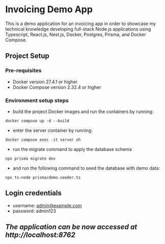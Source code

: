# Invoicing Demo App

This is a demo application for an invoicing app in order to showcase my technical knowledge developing full-stack Node.js applications using Typescript, React.js, Nest.js, Docker, Postgres, Prisma, and Docker Compose.

## Project Setup

### Pre-requisites
- Docker version 27.4.1 or higher
- Docker Compose version 2.32.4 or higher

### Environment setup steps

- build the project Docker images and run the containers by running:
```shell
docker compose up -d --build
```

- enter the server container by running:
```shell
docker compose exec -it server sh
```
- run the migrate command to apply the database schema
```shell
npx prisma migrate dev
```
- and run the following command to seed the database with demo data:
```shell
npx ts-node prisma/demo.seeder.ts
```

## Login credentials

- username: admin@example.com
- password: admin123


## *The application can be now accessed at http://localhost:8762*
